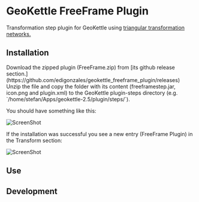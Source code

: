 GeoKettle FreeFrame Plugin
==========================

Transformation step plugin for GeoKettle using [triangular transformation networks.](http://www.swisstopo.admin.ch/internet/swisstopo/en/home/topics/survey/lv95/lv03-lv95/chenyx06.html) 
<h2>Installation</h2>
Download the zipped plugin (FreeFrame.zip) from [its github release section.](https://github.com/edigonzales/geokettle_freeframe_plugin/releases) 
Unzip the file and copy the folder with its content (freeframestep.jar, icon.png and plugin.xml) to the GeoKettle plugin-steps directory (e.g. `/home/stefan/Apps/geokettle-2.5/plugin/steps/`). 

You should have something like this:

![ScreenShot](https://github.com/edigonzales/geokettle_freeframe_plugin/raw/master/data/images/installation_01.png)

If the installation was successful you see a new entry (FreeFrame Plugin) in the Transform section:

![ScreenShot](https://github.com/edigonzales/geokettle_freeframe_plugin/raw/master/data/images/installation_02.png)

<h2>Use</h2>


<h2>Development</h2>



